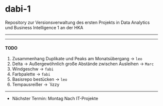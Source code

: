 # dabi-1
Repository zur Versionsverwaltung des ersten Projekts in Data Analytics und Business Intelligence 1 an der HKA

---
---
#### TODO

1) Zusammenhang Duplikate und Peaks am Monatsübergang -> `leo` <br>
2) Delta -> Außergewöhnlich große Abstände zwischen Ausleihen -> `Marc`<br>
3) Windgeschw -> `fabi` <br>
4) Farbpalette -> `fabi` <br>
5) Basisrepo bestücken -> `leo` <br>
6) Tempausreißer -> `lizzy


---

- Nächster Termin: Montag Nach IT-Projekte
